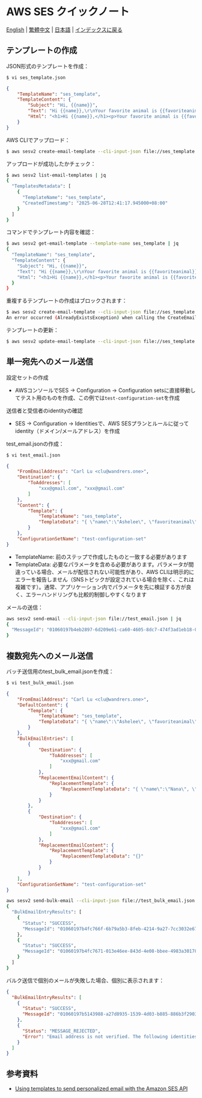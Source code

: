# AWS SES クイックノート

[English](../en/13_aws_ses_quick_note.md) | [繁體中文](../zh-tw/13_aws_ses_quick_note.md) | [日本語](ja/13_aws_ses_quick_note.md) | [インデックスに戻る](../README.md)

## テンプレートの作成
JSON形式のテンプレートを作成：
```bash
$ vi ses_template.json
```

```json
{
    "TemplateName": "ses_template",
    "TemplateContent": {
        "Subject": "Hi, {{name}}",
        "Text": "Hi {{name}},\r\nYour favorite animal is {{favoriteanimal}}.",
        "Html": "<h1>Hi {{name}},</h1><p>Your favorite animal is {{favoriteanimal}}.</p>"
    }
}
```

AWS CLIでアップロード：
```bash
$ aws sesv2 create-email-template --cli-input-json file://ses_template.json
```

アップロードが成功したかチェック：
```bash
$ aws sesv2 list-email-templates | jq
{
  "TemplatesMetadata": [
    {
      "TemplateName": "ses_template",
      "CreatedTimestamp": "2025-06-28T12:41:17.945000+08:00"
    }
  ]
}
```

コマンドでテンプレート内容を確認：
```bash
$ aws sesv2 get-email-template --template-name ses_template | jq
{
  "TemplateName": "ses_template",
  "TemplateContent": {
    "Subject": "Hi, {{name}}",
    "Text": "Hi {{name}},\r\nYour favorite animal is {{favoriteanimal}}.",
    "Html": "<h1>Hi {{name}},</h1><p>Your favorite animal is {{favoriteanimal}}.</p>"
  }
}
```

重複するテンプレートの作成はブロックされます：
```bash
$ aws sesv2 create-email-template --cli-input-json file://ses_template.json
An error occurred (AlreadyExistsException) when calling the CreateEmailTemplate operation: Template ses_template already exists for account id 362395300803
```

テンプレートの更新：
```bash
$ aws sesv2 update-email-template --cli-input-json file://ses_template.json
```

## 単一宛先へのメール送信

設定セットの作成
- AWSコンソールでSES -> Configuration -> Configuration setsに直接移動してテスト用のものを作成、この例では`test-configuration-set`を作成

送信者と受信者のidentityの確認
- SES -> Configuration -> Identitiesで、AWS SESプランとルールに従ってidentity（ドメイン/メールアドレス）を作成

test_email.jsonの作成：

```bash
$ vi test_email.json
```

```json
{
    "FromEmailAddress": "Carl Lu <clu@wandrers.one>",
    "Destination": {
        "ToAddresses": [
            "xxx@gmail.com", "xxx@gmail.com"
        ]
    },
    "Content": {
        "Template": {
            "TemplateName": "ses_template",
            "TemplateData": "{ \"name\":\"Ashelee\", \"favoriteanimal\": \"red panda\" }"
        }
    },
    "ConfigurationSetName": "test-configuration-set"
}
```
- TemplateName: 前のステップで作成したものと一致する必要があります
- TemplateData: 必要なパラメータを含める必要があります。パラメータが間違っている場合、メールが配信されない可能性があり、AWS CLIは明示的にエラーを報告しません（SNSトピックが設定されている場合を除く、これは複雑です）。通常、アプリケーション内でパラメータを先に検証する方が良く、エラーハンドリングも比較的制御しやすくなります

メールの送信：
```bash
aws sesv2 send-email --cli-input-json file://test_email.json | jq
{
  "MessageId": "01060197b4eb2897-6d209e61-ca60-4605-8dc7-474f3ad1eb18-000000"
}
```

## 複数宛先へのメール送信

バッチ送信用のtest_bulk_email.jsonを作成：

```bash
$ vi test_bulk_email.json
```

```json
{
    "FromEmailAddress": "Carl Lu <clu@wandrers.one>",
    "DefaultContent": {
        "Template": {
            "TemplateName": "ses_template",
            "TemplateData": "{ \"name\":\"Ashelee\", \"favoriteanimal\":\"red panda\" }"
        }
    },
    "BulkEmailEntries": [
        {
            "Destination": {
                "ToAddresses": [
                    "xxx@gmail.com"
                ]
            },
            "ReplacementEmailContent": {
                "ReplacementTemplate": {
                    "ReplacementTemplateData": "{ \"name\":\"Nana\", \"favoriteanimal\":\"Fat Lu\" }"
                }
            }
        },
        {
            "Destination": {
                "ToAddresses": [
                    "xxx@gmail.com"
                ]
            },
            "ReplacementEmailContent": {
                "ReplacementTemplate": {
                    "ReplacementTemplateData": "{}"
                }
            }
        }
    ],
    "ConfigurationSetName": "test-configuration-set"
}
```


```bash
aws sesv2 send-bulk-email --cli-input-json file://test_bulk_email.json | jq
{
  "BulkEmailEntryResults": [
    {
      "Status": "SUCCESS",
      "MessageId": "01060197b4fc766f-6b79a5b3-8feb-4214-9a27-7cc3032e670f-000000"
    },
    {
      "Status": "SUCCESS",
      "MessageId": "01060197b4fc7671-013e46ee-843d-4e08-bbee-4983a3017875-000000"
    }
  ]
}
```

バルク送信で個別のメールが失敗した場合、個別に表示されます：
```json
{
  "BulkEmailEntryResults": [
    {
      "Status": "SUCCESS",
      "MessageId": "01060197b5143988-a27d8935-1539-4d03-b885-886b3f2903e2-000000"
    },
    {
      "Status": "MESSAGE_REJECTED",
      "Error": "Email address is not verified. The following identities failed the check in region AP-NORTHEAST-1: xxx@gmail.con"
    }
  ]
}
```

## 参考資料
- [Using templates to send personalized email with the Amazon SES API](https://docs.aws.amazon.com/ses/latest/dg/send-personalized-email-api.html#send-personalized-email-set-up-notifications) 
